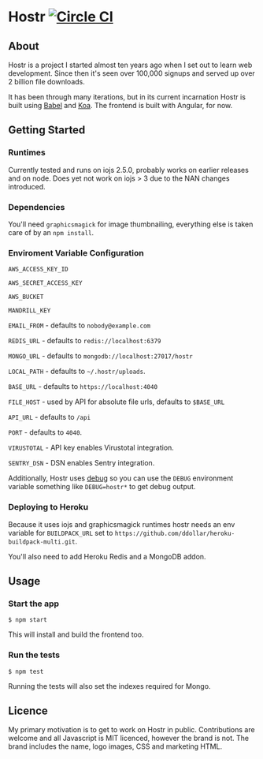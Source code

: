 # Hostr [![Circle CI](https://circleci.com/gh/kudos/hostr.svg?style=svg&circle-token=1b4dec62afcb7960446edf241a5cf9238b8c20ed)](https://circleci.com/gh/kudos/hostr)

## About
Hostr is a project I started almost ten years ago when I set out to learn web development. Since then it's seen over 100,000 signups and served up over 2 billion file downloads.

It has been through many iterations, but in its current incarnation Hostr is built using [Babel](https://babeljs.io/) and [Koa](http://koajs.com/). The frontend is built with Angular, for now.

## Getting Started

### Runtimes

Currently tested and runs on iojs 2.5.0, probably works on earlier releases and on node. Does yet not work on iojs > 3 due to the NAN changes introduced.

### Dependencies

You'll need `graphicsmagick` for image thumbnailing, everything else is taken care of by an `npm install`.

### Enviroment Variable Configuration

`AWS_ACCESS_KEY_ID`

`AWS_SECRET_ACCESS_KEY`

`AWS_BUCKET`

`MANDRILL_KEY`

`EMAIL_FROM` - defaults to `nobody@example.com`

`REDIS_URL` - defaults to `redis://localhost:6379`

`MONGO_URL` - defaults to `mongodb://localhost:27017/hostr`

`LOCAL_PATH` - defaults to `~/.hostr/uploads`.

`BASE_URL` - defaults to `https://localhost:4040`

`FILE_HOST` - used by API for absolute file urls, defaults to `$BASE_URL`

`API_URL` - defaults to `/api`

`PORT` - defaults to `4040`.

`VIRUSTOTAL` - API key enables Virustotal integration.

`SENTRY_DSN` - DSN enables Sentry integration.

Additionally, Hostr uses [debug](https://github.com/visionmedia/debug) so you can use the `DEBUG` environment variable something like `DEBUG=hostr*` to get debug output.

### Deploying to Heroku

Because it uses iojs and graphicsmagick runtimes hostr needs an env variable for `BUILDPACK_URL` set to `https://github.com/ddollar/heroku-buildpack-multi.git`.

You'll also need to add Heroku Redis and a MongoDB addon.

## Usage

### Start the app

```
$ npm start
```

This will install and build the frontend too.

### Run the tests

```
$ npm test
```

Running the tests will also set the indexes required for Mongo.

## Licence

My primary motivation is to get to work on Hostr in public. Contributions are welcome and all Javascript is MIT licenced, however the brand is not. The brand includes the name, logo images, CSS and marketing HTML.
